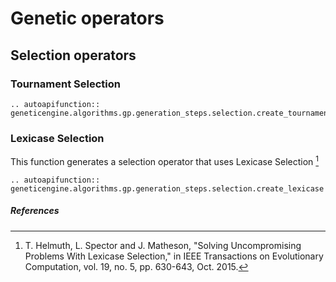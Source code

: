 # Genetic operators


## Selection operators

### Tournament Selection

```{eval-rst}
.. autoapifunction:: geneticengine.algorithms.gp.generation_steps.selection.create_tournament
```

### Lexicase Selection

This function generates a selection operator that uses Lexicase Selection [^1]

```{eval-rst}
.. autoapifunction:: geneticengine.algorithms.gp.generation_steps.selection.create_lexicase
```


##### References


[^1]: T. Helmuth, L. Spector and J. Matheson, "Solving Uncompromising Problems With Lexicase Selection," in IEEE Transactions on Evolutionary Computation, vol. 19, no. 5, pp. 630-643, Oct. 2015.
